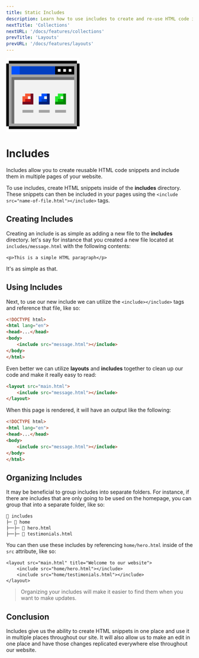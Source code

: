 ```yaml
---
title: Static Includes
description: Learn how to use includes to create and re-use HTML code in your website
nextTitle: 'Collections'
nextURL: '/docs/features/collections'
prevTitle: 'Layouts'
prevURL: '/docs/features/layouts' 
---
```


<div class="flex items-start px-5 py-5 my-6 mt-1 leading-[18px] bg-neutral-950 border border-yellow-400 rounded-md">
   <img class="w-auto h-20 my-0 mr-5" src="/assets/images/icons/includes.png" />
   <div>
      <h1 class="mb-0">Includes</h1>
      <p class="my-1">Includes allow you to create reusable HTML code snippets and include them in multiple pages of your website.</p>
   </div>
</div>

To use includes, create HTML snippets inside of the **includes** directory. These snippets can then be included in your pages using the `<include src="name-of-file.html"></include>` tags.

## Creating Includes

Creating an include is as simple as adding a new file to the **includes** directory. let's say for instance that you created a new file located at `includes/message.html` with the following contents:

```
<p>This is a simple HTML paragraph</p>
```

It's as simple as that.

## Using Includes

Next, to use our new include we can utilize the `<include></include>` tags and reference that file, like so:

```html
<!DOCTYPE html>
<html lang="en">
<head>...</head>
<body>
    <include src="message.html"></include>
</body>
</html>
```

Even better we can utilize **layouts** and **includes** together to clean up our code and make it really easy to read:

```html
<layout src="main.html">
    <include src="message.html"></include>
</layout>
```

When this page is rendered, it will have an output like the following:

```html
<!DOCTYPE html>
<html lang="en">
<head>...</head>
<body>
    <include src="message.html"></include>
</body>
</html>
```

## Organizing Includes

It may be beneficial to group includes into separate folders. For instance, if there are includes that are only going to be used on the homepage, you can group that into a separate folder, like so:

```
📁 includes
├─ 📁 home
├──├─ 📄 hero.html
├──├─ 📄 testimonials.html
```

You can then use these includes by referencing `home/hero.html` inside of the `src` attribute, like so:

```
<layout src="main.html" title="Welcome to our website">
    <include src="home/hero.html"></include>
    <include src="home/testimonials.html"></include>
</layout>
```

> Organizing your includes will make it easier to find them when you want to make updates.

## Conclusion

Includes give us the ability to create HTML snippets in one place and use it in multiple places throughout our site. It will also allow us to make an edit in one place and have those changes replicated everywhere else throughout our website.